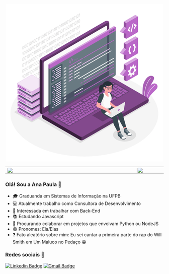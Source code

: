 <p align="center">
  <img src="https://github.com/anaplb3/anaplb3/blob/master/Coding.gif" alt="Imagem de mulher sobre um notebook programando" />
</p>

<center>
  <table>
    <tr>
        <td><img width="400px" align="left" src="https://github-readme-stats.vercel.app/api/top-langs/?username=anaplb3&hide=html&layout=compact&theme=default" /></td>
        <td><img width="495px" align="left" src="https://github-readme-stats.vercel.app/api?username=anaplb3&theme=default&show_icons=true" /></td>
    </tr>   
  </table>
</center>

### Olá! Sou a Ana Paula 👋

- 🎓 Graduanda em Sistemas de Informação na UFPB
- 💻 Atualmente trabalho como Consultora de Desenvolvimento
- 🙋 Interessada em trabalhar com Back-End
- 📚 Estudando Javascript
- 🐍 Procurando colaborar em projetos que envolvam Python ou NodeJS
- 😄 Pronomes: Ela/Elas
- ❓  Fato aleatório sobre mim: Eu sei cantar a primeira parte do rap do Will Smith em Um Maluco no Pedaço 😁 

### Redes sociais 📱
[![Linkedin Badge](https://img.shields.io/badge/-AnaPaulaLima-blue?style=flat-square&logo=Linkedin&logoColor=white&link=https://www.linkedin.com/in/ana-paula-lima-borges/)](https://www.linkedin.com/in/ana-paula-lima-borges/)
[![Gmail Badge](https://img.shields.io/badge/-anapaulalimabs@gmail.com-c14438?style=flat-square&logo=Gmail&logoColor=white&link=mailto:anapaulalimabs@gmail.com)](anapaulalimabs@gmail.com)
